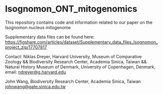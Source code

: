 # Isognomon_ONT_mitogenomics
This repository contains code and information related to our paper on the Isognomon nucleus mitogenome

Supplementary data files can be found here: https://figshare.com/articles/dataset/Supplementary_data_files_Isognomon_project_zip/17707817

Contact: 
Niklas Dreyer,
Harvard University, Museum of Comparative Zoology
&&
Biodiversity Research Center, Academia Sinica, Taiwan
&&
Natural History Museum of Denmark, University of Copenhagen, Denmark,
email: ndreyer@g.harvard.edu

John Wang,
Biodiversity Research Center, Academia Sinica, Taiwan 
johnwang@gate.sinica.edu.tw












